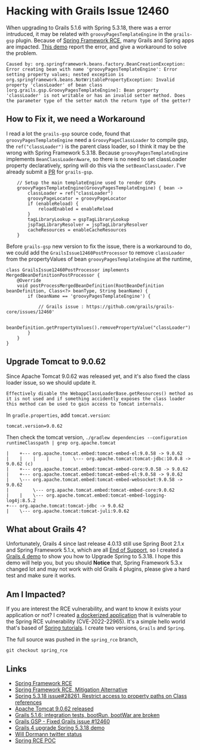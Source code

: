 # Hacking with Grails Issue 12460

When upgrading to Grails 5.1.6 with Spring 5.3.18, there was a error intruduced, it may be related with `groovyPagesTemplateEngine` in the `grails-gsp` plugin.
Because of [Spring Framework RCE](https://spring.io/blog/2022/03/31/spring-framework-rce-early-announcement), many Grails and Spring apps are impacted. [This demo](https://github.com/rainboyan/grails-issue-12460-demo) report the error, and give a workaround to solve the problem.

```
Caused by: org.springframework.beans.factory.BeanCreationException: Error creating bean with name 'groovyPagesTemplateEngine': Error setting property values; nested exception is org.springframework.beans.NotWritablePropertyException: Invalid property 'classLoader' of bean class [org.grails.gsp.GroovyPagesTemplateEngine]: Bean property 'classLoader' is not writable or has an invalid setter method. Does the parameter type of the setter match the return type of the getter?
```

## How to Fix it, we need a Workaround

I read a lot the `grails-gsp` source code, found that `groovyPagesTemplateEngine` need a `GroovyPageClassLoader` to compile gsp, the `ref("classLoader")` is the parent class loader, so I think it may be the wrong with Spring Framework 5.3.18. Because `groovyPagesTemplateEngine` implements `BeanClassLoaderAware`, so there is no need to set classLoader property declaratively, spring will do this via the `setBeanClassLoader`. I've already submit a [PR](https://github.com/grails/grails-gsp/pull/257) for `grails-gsp`.

```
    // Setup the main templateEngine used to render GSPs
    groovyPagesTemplateEngine(GroovyPagesTemplateEngine) { bean ->
        classLoader = ref("classLoader")
        groovyPageLocator = groovyPageLocator
        if (enableReload) {
            reloadEnabled = enableReload
        }
        tagLibraryLookup = gspTagLibraryLookup
        jspTagLibraryResolver = jspTagLibraryResolver
        cacheResources = enableCacheResources
    }
```

Before `grails-gsp` new version to fix the issue, there is a workaround to do, we could add the `GrailsIssue12460PostProcessor` to remove `classLoader` from the propertyValues of bean `groovyPagesTemplateEngine` at the runtime,

```
class GrailsIssue12460PostProcessor implements MergedBeanDefinitionPostProcessor {
    @Override
    void postProcessMergedBeanDefinition(RootBeanDefinition beanDefinition, Class<?> beanType, String beanName) {
        if (beanName == 'groovyPagesTemplateEngine') {
            
            // Grails issue : https://github.com/grails/grails-core/issues/12460'
            
            beanDefinition.getPropertyValues().removePropertyValue("classLoader")
        }
    }
}
```

## Upgrade Tomcat to 9.0.62

Since Apache Tomcat 9.0.62 was released yet, and it's also fixed the class loader issue, so we should update it.  

```
Effectively disable the WebappClassLoaderBase.getResources() method as it is not used and if something accidently exposes the class loader this method can be used to gain access to Tomcat internals.
```

In `gradle.properties`, add `tomcat.version`:

```
tomcat.version=9.0.62
```

Then check the tomcat version, `./gradlew dependencies --configuration runtimeClasspath | grep org.apache.tomcat`

```
|    +--- org.apache.tomcat.embed:tomcat-embed-el:9.0.58 -> 9.0.62
|    |    |    |    |    \--- org.apache.tomcat:tomcat-jdbc:10.0.8 -> 9.0.62 (c)
|    +--- org.apache.tomcat.embed:tomcat-embed-core:9.0.58 -> 9.0.62
|    +--- org.apache.tomcat.embed:tomcat-embed-el:9.0.58 -> 9.0.62
|    \--- org.apache.tomcat.embed:tomcat-embed-websocket:9.0.58 -> 9.0.62
|         \--- org.apache.tomcat.embed:tomcat-embed-core:9.0.62
|    |    \--- org.apache.tomcat.embed:tomcat-embed-logging-log4j:8.5.2
+--- org.apache.tomcat:tomcat-jdbc -> 9.0.62
|    \--- org.apache.tomcat:tomcat-juli:9.0.62
```

## What about Grails 4?

Unfortunately, Grails 4 since last release 4.0.13 still use Spring Boot 2.1.x and Spring Framework 5.1.x, which are all [End of Support](https://spring.io/projects/spring-boot#support), so I created a [Grails 4 demo](https://github.com/rainboyan/grails4-upgrade-spring-demo) to show you how to Upgrade Spring to 5.3.18. I hope this demo will help you, but you should **Notice** that, Spring Framework 5.3.x changed lot and may not work with old Grails 4 plugins, please give a hard test and make sure it works.

## Am I Impacted?

If you are interest the RCE vulnerability, and want to know it exists your application or not? I created [a dockerized application](https://github.com/rainboyan/grails-issue-12460-demo/tree/spring_rce) that is vulnerable to the Spring RCE vulnerability (CVE-2022-22965). It's a simple hello world that's based of [Spring tutorials](https://spring.io/guides/gs/handling-form-submission/). I create two versions, `Grails` and `Spring`.

The full source was pushed in the `spring_rce` branch,

```
git checkout spring_rce
```

## Links
- [Spring Framework RCE](https://spring.io/blog/2022/03/31/spring-framework-rce-early-announcement)
- [Spring Framework RCE, Mitigation Alternative](https://spring.io/blog/2022/04/01/spring-framework-rce-mitigation-alternative)
- [Spring 5.3.18 issue#28261, Restrict access to property paths on Class references](https://github.com/spring-projects/spring-framework/issues/28261)
- [Apache Tomcat 9.0.62 released](https://tomcat.apache.org/tomcat-9.0-doc/changelog.html#Tomcat_9.0.62_(remm))
- [Grails 5.1.6: integration tests, bootRun, bootWar are broken](https://github.com/grails/grails-core/issues/12460)
- [Grails GSP - Fixed Grails issue #12460](https://github.com/grails/grails-gsp/pull/257)
- [Grails 4 upgrade Spring 5.3.18 demo](https://github.com/rainboyan/grails4-upgrade-spring-demo)
- [Will Dormann twitter status](https://twitter.com/wdormann/status/1509372145394200579)
- [Spring RCE POC](https://github.com/rainboyan/grails-issue-12460-demo/tree/spring_rce)